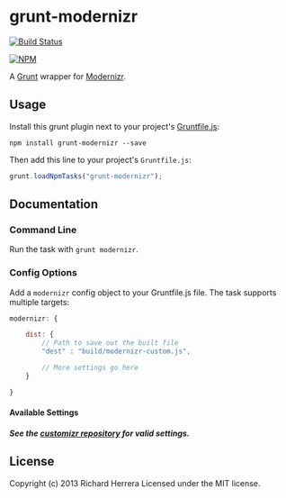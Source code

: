 # grunt-modernizr

[![Build Status](https://secure.travis-ci.org/Modernizr/grunt-modernizr.png?branch=master,develop)](https://travis-ci.org/Modernizr/grunt-modernizr)

[![NPM](https://nodei.co/npm/grunt-modernizr.png?compact=true)](https://nodei.co/npm/grunt-modernizr/)

A [Grunt](http://gruntjs.com/) wrapper for [Modernizr](https://github.com/doctyper/customizr).

## Usage
Install this grunt plugin next to your project's [Gruntfile.js][getting_started]:

```shell
npm install grunt-modernizr --save
```

Then add this line to your project's `Gruntfile.js`:

```javascript
grunt.loadNpmTasks("grunt-modernizr");
```

[grunt]: https://github.com/cowboy/grunt
[getting_started]: https://github.com/cowboy/grunt/blob/master/docs/getting_started.md

## Documentation

### Command Line

Run the task with `grunt modernizr`.

### Config Options

Add a `modernizr` config object to your Gruntfile.js file. The task supports multiple targets:

```javascript
modernizr: {

	dist: {
		// Path to save out the built file
		"dest" : "build/modernizr-custom.js",

		// More settings go here
	}

}
```

#### Available Settings
##### See the [customizr repository](https://github.com/doctyper/customizr#config-file) for valid settings.

[modernizr-travis-url]: http://travis-ci.org/doctyper/gulp-modernizr
[modernizr-travis-image]: https://secure.travis-ci.org/doctyper/gulp-modernizr.png?branch=master
<!---
[modernizr-npm-url]: https://npmjs.org/package/gulp-modernizr
[modernizr-npm-image]: https://badge.fury.io/js/gulp-modernizr.png
-->

## License
Copyright (c) 2013 Richard Herrera
Licensed under the MIT license.
